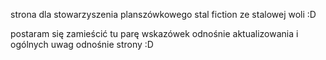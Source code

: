 strona dla stowarzyszenia planszówkowego stal fiction ze stalowej woli :D 

postaram się zamieścić tu parę wskazówek odnośnie aktualizowania i ogólnych uwag odnośnie strony  :D 
